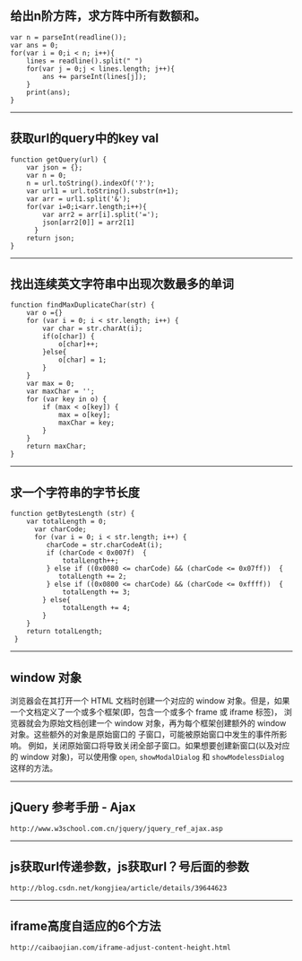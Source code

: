 ## 给出n阶方阵，求方阵中所有数额和。

    var n = parseInt(readline());
    var ans = 0;
    for(var i = 0;i < n; i++){
        lines = readline().split(" ")
        for(var j = 0;j < lines.length; j++){
            ans += parseInt(lines[j]);
        }
        print(ans);
    }

- - -
## 获取url的query中的key val
    function getQuery(url) {
        var json = {};
        var n = 0;
        n = url.toString().indexOf('?');
        var url1 = url.toString().substr(n+1);
        var arr = url1.split('&');
        for(var i=0;i<arr.length;i++){
            var arr2 = arr[i].split('=');
            json[arr2[0]] = arr2[1]
          }
        return json;
    }

- - -
## 找出连续英文字符串中出现次数最多的单词
    function findMaxDuplicateChar(str) {
        var o ={}
        for (var i = 0; i < str.length; i++) {
            var char = str.charAt(i);
            if(o[char]) {
                o[char]++;
            }else{
                o[char] = 1;
            }
        }
        var max = 0;
        var maxChar = '';
        for (var key in o) {
            if (max < o[key]) {
                max = o[key];   
                maxChar = key;  
            }
        }
        return maxChar;
    }

- - -
## 求一个字符串的字节长度
    function getBytesLength (str) { 
        var totalLength = 0;     
          var charCode;  
          for (var i = 0; i < str.length; i++) {  
             charCode = str.charCodeAt(i);  
             if (charCode < 0x007f)  {     
                 totalLength++;     
             } else if ((0x0080 <= charCode) && (charCode <= 0x07ff))  {     
                totalLength += 2;     
             } else if ((0x0800 <= charCode) && (charCode <= 0xffff))  {     
                 totalLength += 3;   
            } else{  
                 totalLength += 4;   
            }          
        }  
        return totalLength;   
     }
 
 - - -
 ## window 对象

浏览器会在其打开一个 HTML 文档时创建一个对应的 window 对象。但是，如果一个文档定义了一个或多个框架(即，包含一个或多个 frame 或 iframe 标签)，
浏览器就会为原始文档创建一个 window 对象，再为每个框架创建额外的 window 对象。这些额外的对象是原始窗口的 子窗口，可能被原始窗口中发生的事件所影响。
例如，关闭原始窗口将导致关闭全部子窗口。如果想要创建新窗口(以及对应的 window 对象)，可以使用像 `open`, `showModalDialog` 和 `showModelessDialog` 
这样的方法。

- - -
## jQuery 参考手册 - Ajax
    http://www.w3school.com.cn/jquery/jquery_ref_ajax.asp

- - -
## js获取url传递参数，js获取url？号后面的参数
    http://blog.csdn.net/kongjiea/article/details/39644623

- - -
## iframe高度自适应的6个方法
    http://caibaojian.com/iframe-adjust-content-height.html
